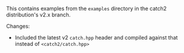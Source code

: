 This contains examples from the `examples` directory in the catch2
distribution's v2.x branch.

Changes:

* Included the latest v2 `catch.hpp` header and compiled against that instead of
  `<catch2/catch.hpp>`
